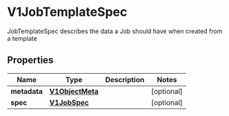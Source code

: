 

# V1JobTemplateSpec

JobTemplateSpec describes the data a Job should have when created from a template

## Properties

| Name | Type | Description | Notes |
|------------ | ------------- | ------------- | -------------|
|**metadata** | [**V1ObjectMeta**](V1ObjectMeta.md) |  |  [optional] |
|**spec** | [**V1JobSpec**](V1JobSpec.md) |  |  [optional] |



